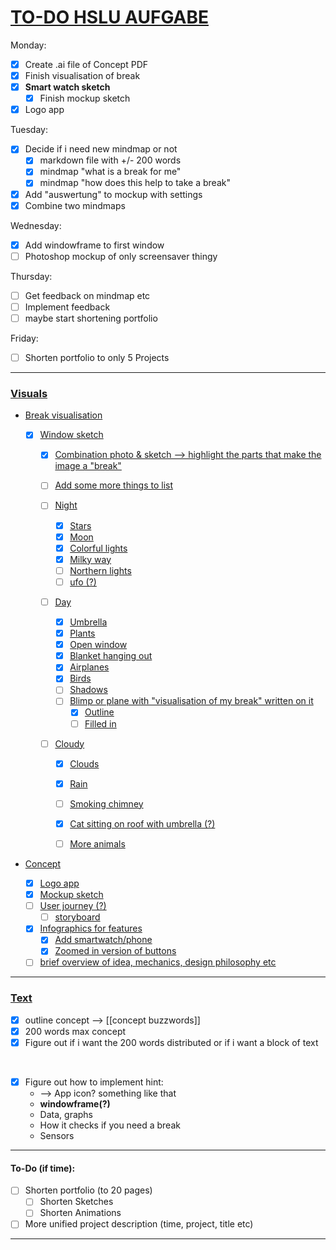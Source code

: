 # <ins>TO-DO HSLU AUFGABE

Monday: 
- [x] Create .ai file of Concept PDF 
- [x] Finish visualisation of break
- [x] **Smart watch sketch**
    - [x] Finish mockup sketch
- [x] Logo app

Tuesday:
- [x] Decide if i need new mindmap or not
    - [x] markdown file with +/- 200 words
    - [x] mindmap "what is a break for me"
    - [x] mindmap "how does this help to take a break"

- [x] Add "auswertung" to mockup with settings
- [x] Combine two mindmaps

Wednesday:
- [x] Add windowframe to first window
- [ ] Photoshop mockup of only screensaver thingy

Thursday:
- [ ] Get feedback on mindmap etc
- [ ] Implement feedback
- [ ] maybe start shortening portfolio

Friday: 
- [ ] Shorten portfolio to only 5 Projects

___

### <ins>Visuals

- <ins>Break visualisation
  - [x] Window sketch
    - [x] Combination photo & sketch --> highlight the parts that make the image a "break"

    - [ ] Add some more things to list

    - [ ] Night
        - [x] Stars
        - [x] Moon
        - [x] Colorful lights
        - [x] Milky way
        - [ ] Northern lights
        - [ ] ufo (?)

    - [ ] Day
        - [x] Umbrella
        - [x] Plants
        - [x] Open window
        - [x] Blanket hanging out 
        - [x] Airplanes
        - [x] Birds
        - [ ] Shadows
        - [ ] Blimp or plane with "visualisation of my break" written on it
          - [x] Outline
          - [ ] Filled in

    - [ ] Cloudy
        - [x] Clouds
        - [x] Rain
        - [ ] Smoking chimney
        - [x] Cat sitting on roof with umbrella (?)
        - [ ] More animals


- <ins>Concept
    - [x] Logo app
    - [x] Mockup sketch
    - [ ] User journey (?) 
        - [ ] storyboard
    - [x] Infographics for features 
        - [x] Add smartwatch/phone
        - [x] Zoomed in version of buttons

    - [ ] brief overview of idea, mechanics, design philosophy etc 

___

### <ins> Text
- [x] outline concept --> [[concept buzzwords]]
- [x] 200 words max concept
- [x] Figure out if i want the 200 words distributed or if i want a block of text

<br>

- [x] Figure out how to implement hint:
    - --> App icon? something like that
    - **windowframe(?)**
    - Data, graphs
    - How it checks if you need a break
    - Sensors

___

#### To-Do (if time):
- [ ] Shorten portfolio (to 20 pages)
    - [ ] Shorten Sketches
    - [ ] Shorten Animations
- [ ] More unified project description (time, project, title etc)
___